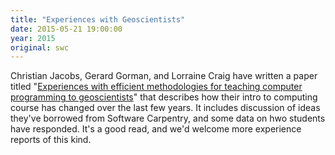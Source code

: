 ```yaml
---
title: "Experiences with Geoscientists"
date: 2015-05-21 19:00:00
year: 2015
original: swc
---
```

<p>
  Christian Jacobs,
  Gerard Gorman,
  and Lorraine Craig
  have written a paper titled
  "<a href="http://arxiv.org/abs/1505.05425">Experiences with efficient methodologies for teaching computer programming to geoscientists</a>"
  that describes how their intro to computing course has changed over the last few years.
  It includes discussion of ideas they've borrowed from Software Carpentry,
  and some data on hwo students have responded.
  It's a good read,
  and we'd welcome more experience reports of this kind.
</p>
